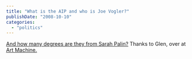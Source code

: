 ```yaml
---
title: "What is the AIP and who is Joe Vogler?"
publishDate: "2008-10-10"
categories: 
  - "politics"
---
```


[And how many degrees are they from Sarah Palin?](http://www.art-machine.org/pallin-around/) Thanks to Glen, over at [Art Machine.](http://www.art-machine.org/)
